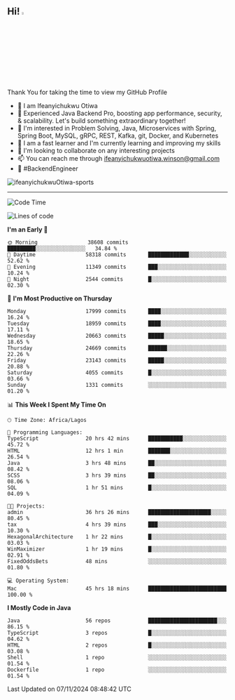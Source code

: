 <!-- BLOG-POST-LIST:START --><!-- BLOG-POST-LIST:END -->

## Hi! <img src="https://media.giphy.com/media/hvRJCLFzcasrR4ia7z/giphy.gif" width="4%"> 

Thank You for taking the time to view my GitHub Profile

- 👋 I am Ifeanyichukwu Otiwa
- 🚀 Experienced Java Backend Pro, boosting app performance, security, & scalability. Let's build something extraordinary together!
- 👀 I'm interested in Problem Solving, Java, Microservices with Spring, Spring Boot, MySQL, gRPC, REST, Kafka, git, Docker, and Kubernetes
- 🌱 I am a fast learner and I'm currently learning and improving my skills
- 💞️ I'm looking to collaborate on any interesting projects
- 📫 You can reach me through ifeanyichukwuotiwa.winson@gmail.com
- 🚀 #BackendEngineer

<p align="left" marginTop="10px"> <img src="https://komarev.com/ghpvc/?username=ifeanyichukwuOtiwa-sports&label=Profile%20views&color=0e75b6&style=for-the-badge" alt="ifeanyichukwuOtiwa-sports" /> </p>

***

<!--START_SECTION:waka-->
![Code Time](http://img.shields.io/badge/Code%20Time-3%2C105%20hrs-blue)

![Lines of code](https://img.shields.io/badge/From%20Hello%20World%20I%27ve%20Written-27.4%20million%20lines%20of%20code-blue)

**I'm an Early 🐤** 

```text
🌞 Morning                38608 commits       █████████░░░░░░░░░░░░░░░░   34.84 % 
🌆 Daytime                58318 commits       █████████████░░░░░░░░░░░░   52.62 % 
🌃 Evening                11349 commits       ███░░░░░░░░░░░░░░░░░░░░░░   10.24 % 
🌙 Night                  2544 commits        █░░░░░░░░░░░░░░░░░░░░░░░░   02.30 % 
```
📅 **I'm Most Productive on Thursday** 

```text
Monday                   17999 commits       ████░░░░░░░░░░░░░░░░░░░░░   16.24 % 
Tuesday                  18959 commits       ████░░░░░░░░░░░░░░░░░░░░░   17.11 % 
Wednesday                20663 commits       █████░░░░░░░░░░░░░░░░░░░░   18.65 % 
Thursday                 24669 commits       ██████░░░░░░░░░░░░░░░░░░░   22.26 % 
Friday                   23143 commits       █████░░░░░░░░░░░░░░░░░░░░   20.88 % 
Saturday                 4055 commits        █░░░░░░░░░░░░░░░░░░░░░░░░   03.66 % 
Sunday                   1331 commits        ░░░░░░░░░░░░░░░░░░░░░░░░░   01.20 % 
```


📊 **This Week I Spent My Time On** 

```text
🕑︎ Time Zone: Africa/Lagos

💬 Programming Languages: 
TypeScript               20 hrs 42 mins      ███████████░░░░░░░░░░░░░░   45.72 % 
HTML                     12 hrs 1 min        ███████░░░░░░░░░░░░░░░░░░   26.54 % 
Java                     3 hrs 48 mins       ██░░░░░░░░░░░░░░░░░░░░░░░   08.42 % 
SCSS                     3 hrs 39 mins       ██░░░░░░░░░░░░░░░░░░░░░░░   08.06 % 
SQL                      1 hr 51 mins        █░░░░░░░░░░░░░░░░░░░░░░░░   04.09 % 

🐱‍💻 Projects: 
admin                    36 hrs 26 mins      ████████████████████░░░░░   80.45 % 
tax                      4 hrs 39 mins       ███░░░░░░░░░░░░░░░░░░░░░░   10.30 % 
HexagonalArchitecture    1 hr 22 mins        █░░░░░░░░░░░░░░░░░░░░░░░░   03.03 % 
WinMaximizer             1 hr 19 mins        █░░░░░░░░░░░░░░░░░░░░░░░░   02.91 % 
FixedOddsBets            48 mins             ░░░░░░░░░░░░░░░░░░░░░░░░░   01.80 % 

💻 Operating System: 
Mac                      45 hrs 18 mins      █████████████████████████   100.00 % 
```

**I Mostly Code in Java** 

```text
Java                     56 repos            ██████████████████████░░░   86.15 % 
TypeScript               3 repos             █░░░░░░░░░░░░░░░░░░░░░░░░   04.62 % 
HTML                     2 repos             █░░░░░░░░░░░░░░░░░░░░░░░░   03.08 % 
Shell                    1 repo              ░░░░░░░░░░░░░░░░░░░░░░░░░   01.54 % 
Dockerfile               1 repo              ░░░░░░░░░░░░░░░░░░░░░░░░░   01.54 % 
```




 Last Updated on 07/11/2024 08:48:42 UTC
<!--END_SECTION:waka-->

<!--
<p align="center">
![trophy](https://github-profile-trophy.vercel.app/?username=ifeanyichukwuOtiwa-sports&theme=onedark) (https://github.com/ryo-ma/github-profile-trophy)
</p>
-->

<!---
ifeanyi-otiwa/ifeanyi-otiwa is a ✨ special ✨ repository because its `README.md` (this file) appears on your GitHub profile.
You can click the Preview link to take a look at your changes.
--->
